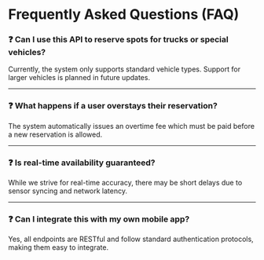 # Frequently Asked Questions (FAQ)

### ❓ Can I use this API to reserve spots for trucks or special vehicles?

Currently, the system only supports standard vehicle types. Support for larger vehicles is planned in future updates.

---

### ❓ What happens if a user overstays their reservation?

The system automatically issues an overtime fee which must be paid before a new reservation is allowed.

---

### ❓ Is real-time availability guaranteed?

While we strive for real-time accuracy, there may be short delays due to sensor syncing and network latency.

---

### ❓ Can I integrate this with my own mobile app?

Yes, all endpoints are RESTful and follow standard authentication protocols, making them easy to integrate.
